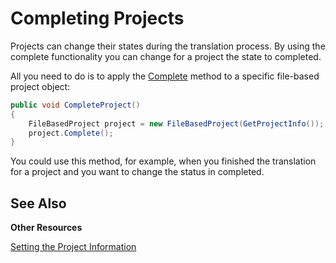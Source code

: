 Completing Projects
==

Projects can change their states during the translation process. By using the complete functionality you can change for a project the state to completed.

All you need to do is to apply the [Complete](../../api/projectautomation/Sdl.ProjectAutomation.FileBased.FileBasedProject.yml#Sdl_ProjectAutomation_FileBased_FileBasedProject_Complete) method to a specific file-based project object:

```cs
public void CompleteProject()
{
    FileBasedProject project = new FileBasedProject(GetProjectInfo());
    project.Complete();
}
```

You could use this method, for example, when you finished the translation for a project and you want to change the status in completed.

See Also
--
**Other Resources**

[Setting the Project Information](setting_the_project_information.md)